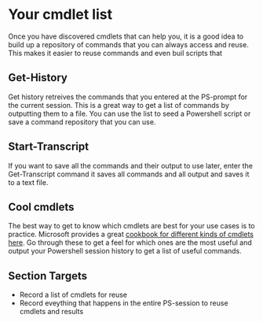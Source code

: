 # Your cmdlet list

Once you have discovered cmdlets that can help you, it is a good idea to build up a repository of commands that you can always access and reuse. This makes it easier to reuse commands and even buil scripts that

## Get-History

Get history retreives the commands that you entered at the PS-prompt for the current session. This is a great way to get a list of commands by outputting them to a file. You can use the list to seed a Powershell script or save a command repository that you can use.

## Start-Transcript

If you want to save all the commands and their output to use later, enter the Get-Transcript command it saves all commands and all output and saves it to a text file. 

## Cool cmdlets

The best way to get to know which cmdlets are best for your use cases is to practice. Microsoft provides a great [cookbook for different kinds of cmdlets here](https://docs.microsoft.com/en-us/powershell/scripting/getting-started/basic-cookbooks?view=powershell-5.1). Go through these to get a feel for which ones are the most useful and output your Powershell session history to get a list of useful commands.

## Section Targets

* Record a list of cmdlets for reuse 
* Record eveything that happens in the entire PS-session to reuse cmdlets and results



